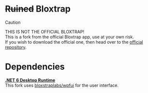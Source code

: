 # ~~Ruined~~ Bloxtrap

> [!CAUTION]
> THIS IS NOT THE OFFICIAL BLOXTRAP!\
> This is a fork from the official Bloxtrap app, use at your own risk.\
> If you wish to download the official one, then head over to the [official repository](https://github.com/bloxstraplabs/bloxstrap).

# Dependencies
**[.NET 6 Desktop Runtime](https://aka.ms/dotnet-core-applaunch?missing_runtime=true&arch=x64&rid=win11-x64&apphost_version=6.0.16&gui=true)**\
This fork uses [bloxstraplabs/wpfui](https://github.com/bloxstraplabs/wpfui) for the user interface.
